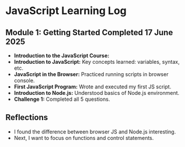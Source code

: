 # JavaScript Learning Log

## Module 1: Getting Started Completed 17 June 2025
- **Introduction to the JavaScript Course:** 
- **Introduction to JavaScript:** Key concepts learned: variables, syntax, etc.
- **JavaScript in the Browser:** Practiced running scripts in browser console.
- **First JavaScript Program:** Wrote and executed my first JS script.
- **Introduction to Node.js:** Understood basics of Node.js environment.
- **Challenge 1:** Completed all 5 questions.

## Reflections
- I found the difference between browser JS and Node.js interesting.
- Next, I want to focus on functions and control statements.
